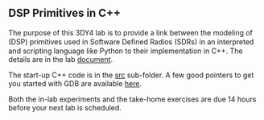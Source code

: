 ## DSP Primitives in C++

The purpose of this 3DY4 lab is to provide a link between the modeling of (DSP) primitives used in Software Deﬁned Radios (SDRs) in an interpreted and scripting language like Python to their implementation in C++. The details are in the lab [document](doc/3dy4-lab2.pdf).

The start-up C++ code is in the [src](src/) sub-folder. A few good pointers to get you started with GDB are available [here](doc/gdb-getting-started.md).

Both the in-lab experiments and the take-home exercises are due 14 hours before your next lab is scheduled.
